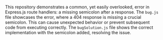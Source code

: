 This repository demonstrates a common, yet easily overlooked, error in Express.js route handlers: a missing semicolon after a response.  The `bug.js` file showcases the error, where a 404 response is missing a crucial semicolon. This can cause unexpected behavior or prevent subsequent code from executing correctly. The `bugSolution.js` file shows the correct implementation with the semicolon added, resolving the issue.